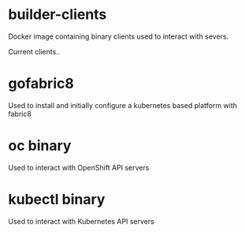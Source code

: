 # builder-clients

Docker image containing binary clients used to interact with severs.

Current clients..

# gofabric8
Used to install and initially configure a kubernetes based platform with fabric8

# oc binary
Used to interact with OpenShift API servers

# kubectl binary
Used to interact with Kubernetes API servers
